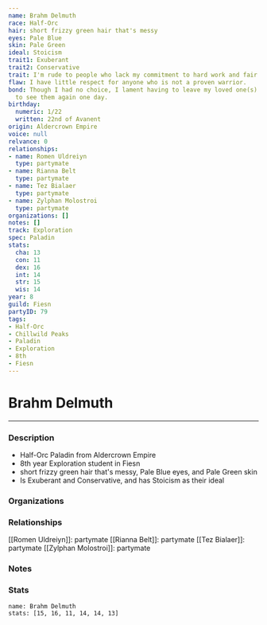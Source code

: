 ```yaml
---
name: Brahm Delmuth
race: Half-Orc
hair: short frizzy green hair that's messy
eyes: Pale Blue
skin: Pale Green
ideal: Stoicism
trait1: Exuberant
trait2: Conservative
trait: I'm rude to people who lack my commitment to hard work and fair play.
flaw: I have little respect for anyone who is not a proven warrior.
bond: Though I had no choice, I lament having to leave my loved one(s) behind. I hope
  to see them again one day.
birthday:
  numeric: 1/22
  written: 22nd of Avanent
origin: Aldercrown Empire
voice: null
relvance: 0
relationships:
- name: Romen Uldreiyn
  type: partymate
- name: Rianna Belt
  type: partymate
- name: Tez Bialaer
  type: partymate
- name: Zylphan Molostroi
  type: partymate
organizations: []
notes: []
track: Exploration
spec: Paladin
stats:
  cha: 13
  con: 11
  dex: 16
  int: 14
  str: 15
  wis: 14
year: 8
guild: Fiesn
partyID: 79
tags:
- Half-Orc
- Chillwild Peaks
- Paladin
- Exploration
- 8th
- Fiesn
---
```

# Brahm Delmuth
---
### Description
- Half-Orc Paladin from Aldercrown Empire
- 8th year Exploration student in Fiesn
- short frizzy green hair that's messy, Pale Blue eyes, and Pale Green skin
- Is Exuberant and Conservative, and has Stoicism as their ideal

### Organizations

### Relationships
[[Romen Uldreiyn]]: partymate
[[Rianna Belt]]: partymate
[[Tez Bialaer]]: partymate
[[Zylphan Molostroi]]: partymate

### Notes

### Stats
```statblock
name: Brahm Delmuth
stats: [15, 16, 11, 14, 14, 13]
```